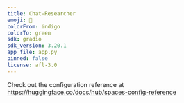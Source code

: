 ```yaml
---
title: Chat-Researcher
emoji: 🏢
colorFrom: indigo
colorTo: green
sdk: gradio
sdk_version: 3.20.1
app_file: app.py
pinned: false
license: afl-3.0
---
```


Check out the configuration reference at https://huggingface.co/docs/hub/spaces-config-reference
